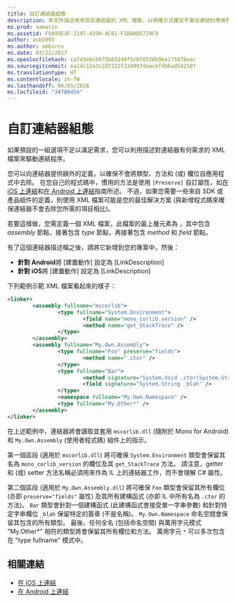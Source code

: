 ```yaml
---
title: 自訂連結器組態
description: 本文件描述用來設定連結器的 XML 檔案，以明確方式確定不會從連結的應用程式中刪除所需的程式碼。
ms.prod: xamarin
ms.assetid: F8A99E3F-2197-4399-AC81-F1DBAB5729C9
author: asb3993
ms.author: amburns
ms.date: 03/22/2017
ms.openlocfilehash: caf43e6cb975b65240f5c0f8538b9be175978eac
ms.sourcegitcommit: ea1dc12a3c2d7322f234997daacbfdb6ad542507
ms.translationtype: HT
ms.contentlocale: zh-TW
ms.lasthandoff: 06/05/2018
ms.locfileid: "34780456"
---
```

# <a name="custom-linker-configuration"></a>自訂連結器組態

如果預設的一組選項不足以滿足需求，您可以利用描述對連結器有何需求的 XML 檔案來驅動連結程序。

您可以向連結器提供額外的定義，以確保不會將類型、方法和 (或) 欄位自應用程式中去除。 在您自己的程式碼中，慣用的方法是使用 `[Preserve]` 自訂屬性，如[在 iOS 上連結](~/ios/deploy-test/linker.md)和[在 Android 上連結](~/android/deploy-test/linker.md)指南所述。
不過，如果您需要一些來自 SDK 或產品組件的定義，則使用 XML 檔案可能是您的最佳解決方案 (與新增程式碼來確保連結器不會去除您所需的項目相比)。

若要這樣做，您需定義一個 XML 檔案，此檔案的最上層元素為 <linker>，其中包含 *assembly* 節點，接著包含 *type* 節點，再接著包含 *method* 和 *field* 節點。

有了這個連結器描述檔之後，請將它新增到您的專案中，然後：

-  **針對 Android**將 [建置動作] 設定為 [LinkDescription]
-  **針對 iOS**將 [建置動作] 設定為 [LinkDescription]


下列範例示範 XML 檔案看起來的樣子：

```xml
<linker>
        <assembly fullname="mscorlib">
                <type fullname="System.Environment">
                        <field name="mono_corlib_version" />
                        <method name="get_StackTrace" />
                </type>
        </assembly>
        <assembly fullname="My.Own.Assembly">
                <type fullname="Foo" preserve="fields">
                        <method name=".ctor" />
                </type>
                <type fullname="Bar">
                        <method signature="System.Void .ctor(System.String)" />
                        <field signature="System.String _blah" />
                </type>
                <namespace fullname="My.Own.Namespace" />
                <type fullname="My.Other*" />
        </assembly>
</linker>
```

在上述範例中，連結器將會讀取並套用 `mscorlib.dll` (隨附於 Mono for Android) 和 `My.Own.Assembly` (使用者程式碼) 組件上的指示。

第一個區段 (適用於 `mscorlib.dll`) 將可確保 `System.Environment` 類型會保留其名為 `mono_corlib_version` 的欄位及其 `get_StackTrace` 方法。
請注意，getter 和 (或) setter 方法名稱必須用來作為 IL 上的連結器工作，而不會理解 C# 屬性。

第二個區段 (適用於 `My.Own.Assembly.dll`) 將可確保 `Foo` 類型會保留其所有欄位 (亦即 `preserve="fields"` 屬性) 及其所有建構函式 (亦即 IL 中所有名為 `.ctor` 的方法)。 `Bar` 類型會針對一個建構函式 (此建構函式會接受單一字串參數) 和針對特定字串欄位 `_blah` 保留特定的簽章 (不是名稱)。
`My.Own.Namespace` 命名空間會保留其包含的所有類型。
最後，任何全名 (包括命名空間) 與萬用字元模式 "My.Other\*" 相符的類型將會保留其所有欄位和方法。 萬用字元 `*` 可以多次包含在 "type fullname" 模式中。



## <a name="related-links"></a>相關連結

- [在 iOS 上連結](~/ios/deploy-test/linker.md)
- [在 Android 上連結](~/android/deploy-test/linker.md)
